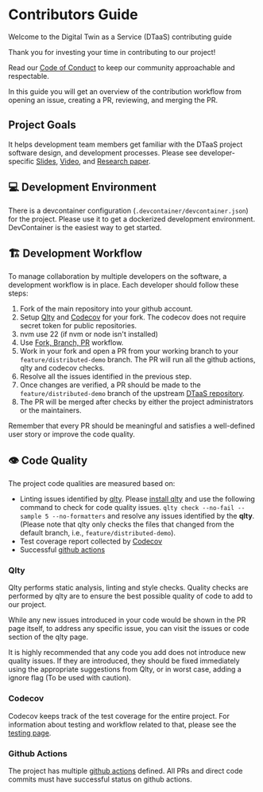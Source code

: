 # Contributors Guide

Welcome to the Digital Twin as a Service (DTaaS) contributing guide

Thank you for investing your time in contributing to our project!

Read our [Code of Conduct](./CODE_OF_CONDUCT.md) to keep our community
approachable and respectable.

In this guide you will get an overview of the contribution workflow
from opening an issue, creating a PR, reviewing, and merging the PR.

## Project Goals

It helps development team members get familiar with
the DTaaS project software design, and development processes.
Please see developer-specific
[Slides](https://odin.cps.digit.au.dk/into-cps/dtaas/assets/DTaaS-developer-overview_march2024.pdf),
[Video](https://odin.cps.digit.au.dk/into-cps/dtaas/assets/videos/DTaaS-developer-overview_march2024.mp4),
and [Research paper](https://arxiv.org/abs/2305.07244).

## :computer: Development Environment

There is a devcontainer configuration (`.devcontainer/devcontainer.json`)
for the project. Please use it to get a dockerized development environment.
DevContainer is the easiest way to get started.

<!--
TODO insert when githooks works

### git hooks

The git-hooks will ensure that your commits are formatted
correctly and that the tests pass before you
push the commits to remote repositories.

The project uses pre-commit for managing git hooks. Install git hooks using

```bash
pre-commit install
```

The git hooks run during pre-commit (`git commit`) and
pre-push (`git push`) stages. No special flags and options are
needed to run these git hooks.

You can also run the git-hooks manually before committing or pushing
by using the run commands below. The autoupdate command will set the
revisions of the git repos used in the .pre-commit-config.yaml up to date.

```bash
pre-commit run --hook-stage pre-commit # runs format and syntax checks
pre-commit run --hook-stage pre-push   # runs test
pre-commit autoupdate                  # update hooks to latests versions
```

Be aware that the some tests may take a long time to run.
If you want to skip the tests or formatting,
you can use the `--no-verify` flag
on `git commit` or `git push`. Please use this
option with care.

-->

## :building_construction: Development Workflow

To manage collaboration by multiple developers on the software,
a development workflow is in place. Each developer should follow these steps:

1. Fork of the main repository into your github account.
1. Setup
   [Qlty](https://docs.qlty.sh/cloud/quickstart)
   and
   [Codecov](https://docs.codecov.com/docs/quick-start)
   for your fork. The codecov does not require secret token
   for public repositories.
1. nvm use 22 (if nvm or node isn't installed)
1. Use
   [Fork, Branch, PR](https://gun.io/news/2017/01/how-to-github-fork-branch-and-pull-request/)
   workflow.
1. Work in your fork and open a PR from your working
   branch to your `feature/distributed-demo` branch.
   The PR will run all the github actions, qlty and codecov checks.
1. Resolve all the issues identified in the previous step.
1. Once changes are verified, a PR should be made to
   the `feature/distributed-demo` branch of
   the upstream
   [DTaaS repository](https://github.com/into-cps-association/DTaaS).
1. The PR will be merged after checks by either the
   project administrators or the maintainers.

Remember that every PR should be meaningful and satisfies
a well-defined user story or improve
the code quality.

## :eye: Code Quality

The project code qualities are measured based on:

- Linting issues identified by [qlty](https://docs.qlty.sh).
  Please [install qlty](https://docs.qlty.sh/cli/quickstart) and use
  the following command to check for code quality issues.
  `qlty check --no-fail --sample 5 --no-formatters` and resolve
  any issues identified by the **qlty**.
  (Please note that qlty only checks the files that changed from
  the default branch, i.e., `feature/distributed-demo`).
- Test coverage report collected by
  [Codecov](https://codecov.io/gh/INTO-CPS-Association/DTaaS)
- Successful [github actions](https://github.com/INTO-CPS-Association/DTaaS/actions)

### Qlty

Qlty performs static analysis, linting and style checks.
Quality checks are performed by qlty are to ensure the best
possible quality of code to add to our project.

While any new issues introduced in your code would be
shown in the PR page itself, to address any specific issue,
you can visit the issues or code section of the qlty page.

It is highly recommended that any code you add does
not introduce new quality issues. If they are introduced,
they should be fixed immediately using the appropriate suggestions
from Qlty, or in worst case, adding a ignore flag
(To be used with caution).

### Codecov

Codecov keeps track of the test coverage for the entire project.
For information about testing and workflow related to that,
please see the [testing page](testing/intro.md).

### Github Actions

The project has multiple
[github actions](https://github.com/INTO-CPS-Association/DTaaS/tree/feature/distributed-demo/.github/workflows)
defined. All PRs and direct code commits must have successful
status on github actions.
